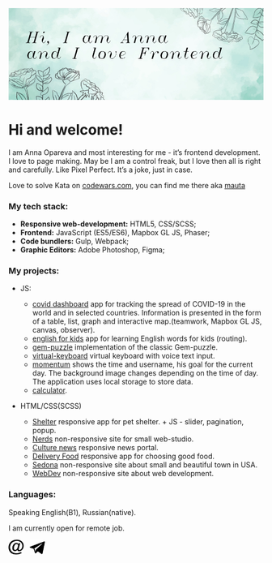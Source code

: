 

<p align="center">
    <img src="https://github.com/mauta/mauta/blob/master/banner2.jpg" width="854" " />
</p>

# Hi and welcome! 

I am Anna Opareva and most interesting for me - it’s frontend development. I love to page making. May be I am a control freak, but I love then all is right and carefully. Like Pixel Perfect. It’s a joke, just in case.

Love to solve Kata on [codewars.com](https://www.codewars.com/), you can find me there aka [mauta](https://www.codewars.com/users/mauta)


### My tech stack:

- **Responsive web-development:** HTML5, CSS/SCSS;
- **Frontend:** JavaScript (ES5/ES6), Mapbox GL JS, Phaser;
- **Code bundlers:** Gulp, Webpack;
- **Graphic Editors:** Adobe Photoshop, Figma;

### My projects:
* JS:
    * [covid dashboard](https://github.com/mauta/covid-dashboard/tree/develop) app for tracking the spread of COVID-19 in the world and in selected countries. Information is presented in the form of a table, list, graph and interactive map.(teamwork, Mapbox GL JS, canvas, observer).
    * [english for kids](https://github.com/mauta/english-for-kids/tree/english-for-kids) app for learning English words for kids (routing).
    * [gem-puzzle](https://github.com/mauta/gem-puzzle/tree/gem-puzzle) implementation of the classic Gem-puzzle.
    * [virtual-keyboard](https://github.com/mauta/virtual-keyboard/tree/virtual-keyboard) virtual keyboard with voice text input.
    * [momentum](https://github.com/mauta/momentum) shows the time and username, his goal for the current day. The background image changes depending on the time of day. The application uses local storage to store data.
    * [calculator](https://github.com/mauta/calculator).

* HTML/CSS(SCSS)
    * [Shelter](https://github.com/mauta/shelter) responsive app for pet shelter. + JS - slider, pagination, popup.
    * [Nerds](https://mauta.github.io/nerds/) non-responsive site for small web-studio.
    * [Culture news](https://mauta.github.io/culture_news/) responsive news portal.
    * [Delivery Food](https://mauta.github.io/dilivery/) responsive app for choosing good food.   
    * [Sedona](https://mauta.github.io/sedona/) non-responsive site about small and beautiful town in USA.  
    * [WebDev](https://github.com/mauta/webdev) non-responsive site about web development.
### Languages:
Speaking English(B1), Russian(native).

I am currently open for remote job.

<p >
<a href="mailto:anna.opareva@gmail.com"><img height="30" src="https://github.com/mauta/mauta/blob/master/iconmonstr-email-12.svg"></a>&nbsp;&nbsp;
<a href="https://t.me/annamauta"><img height="30" src="https://github.com/mauta/mauta/blob/master/iconmonstr-telegram-1.svg"></a>&nbsp;&nbsp;
</p>
